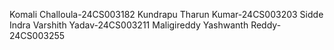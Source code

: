 Komali Challoula-24CS003182
Kundrapu Tharun Kumar-24CS003203
Sidde Indra Varshith Yadav-24CS003211
Maligireddy Yashwanth Reddy-24CS003255
